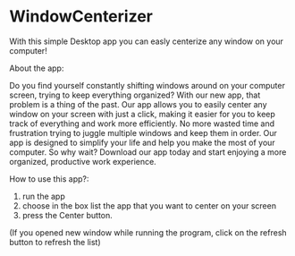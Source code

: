 # WindowCenterizer
With this simple Desktop app you can easly centerize any window on your computer!

About the app:

Do you find yourself constantly shifting windows around on your computer screen, trying to keep everything organized? With our new app, that problem is a thing of the past. Our app allows you to easily center any window on your screen with just a click, making it easier for you to keep track of everything and work more efficiently. No more wasted time and frustration trying to juggle multiple windows and keep them in order. Our app is designed to simplify your life and help you make the most of your computer. So why wait? Download our app today and start enjoying a more organized, productive work experience.

How to use this app?:

 1. run the app
 2. choose in the box list the app that you want to center on your screen
 3. press the Center button.

(If you opened new window while running the program, click on the refresh button to refresh the list)
